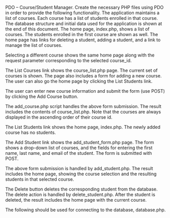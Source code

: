 PDO – Course/Student Manager. Create the necessary PHP files using PDO in order to provide the following functionality. 
The application maintains a list of courses. Each course has a list of students enrolled in that course. The database structure and 
initial data used for the application is shown at the end of this document. The home page, index.php, shows a list of courses. 
The students enrolled in the first course are shown as well. The home page has links for deleting a student, adding a student, 
and a link to manage the list of courses. 
 
Selecting a different course shows the same home page along with the request parameter corresponding to the selected course_id.
 
 
The List Courses link shows the course_list.php page. The current set of courses is shown. The page also includes a form 
for adding a new course. The user can also go the home page by clicking the List Students link. 
 
The user can enter new course information and submit the form (use POST) by clicking the Add Course button.  
 
 
The add_course.php script handles the above form submission. The result includes the contents of course_list.php. Note 
that the courses are always displayed in the ascending order of their course id.
 
The List Students link shows the home page, index.php. The newly added course has no students. 
 
The Add Student link shows the add_student_form.php page. The form shows a drop-down list of courses, and the fields for entering the 
first name, last name, and email of the student. The form is submitted with POST.  
 
The above form submission is handled by add_student.php. The result includes the home page, showing the course selection and the 
resulting students in that selected course. 
 
The Delete button deletes the corresponding student from the database. 
The delete action is handled by delete_student.php. After the student is deleted, the result includes the home page with the current 
course. 
 
The following should be used for connecting to the database, database.php.
 
